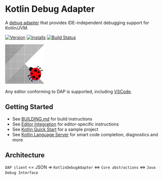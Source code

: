 # Kotlin Debug Adapter
A [debug adapter](https://microsoft.github.io/debug-adapter-protocol/) that provides IDE-independent debugging support for Kotlin/JVM.

[![Version](https://vsmarketplacebadge.apphb.com/version-short/fwcd.kotlindebug.svg)](https://marketplace.visualstudio.com/items?itemName=fwcd.kotlindebug)
[![Installs](https://vsmarketplacebadge.apphb.com/installs-short/fwcd.kotlindebug.svg)](https://marketplace.visualstudio.com/items?itemName=fwcd.kotlindebug)
[![Build Status](https://travis-ci.org/fwcd/kotlin-debug-adapter.svg?branch=master)](https://travis-ci.org/fwcd/kotlin-debug-adapter)

![Icon](Icon128.png)

Any editor conforming to DAP is supported, including [VSCode](https://github.com/fwcd/vscode-kotlin-ide).

## Getting Started
* See [BUILDING.md](BUILDING.md) for build instructions
* See [Editor Integration](EDITORS.md) for editor-specific instructions
* See [Kotlin Quick Start](https://github.com/fwcd/kotlin-quick-start) for a sample project
* See [Kotlin Language Server](https://github.com/fwcd/kotlin-language-server) for smart code completion, diagnostics and more

## Architecture
`DAP client` <= JSON => `KotlinDebugAdapter` <=> `Core abstractions` <=> `Java Debug Interface`

